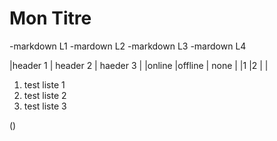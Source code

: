 # Mon Titre 
-markdown L1
-mardown L2
-markdown L3
-mardown L4

|header 1 | header 2 | haeder 3 |
|online   |offline   | none     |
|1        |2         |          |

1. test liste 1
2. test liste 2 
3. test liste 3

\(\)
